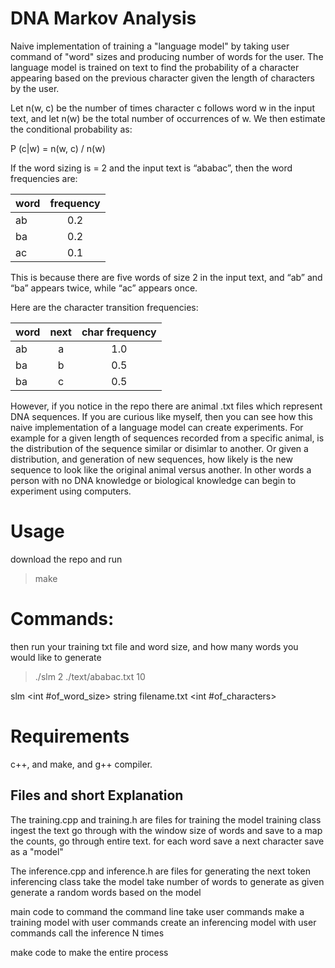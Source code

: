 # DNA Markov Analysis

Naive implementation of training a "language model" by taking user command of "word" sizes and producing number of words for the user. The language model is trained on text to find the probability of a character appearing based on the previous character given the length of characters by the user.

Let n(w, c) be the number of times character c follows word w in the input text,
and let n(w) be the total number of occurrences of w. We then estimate the
conditional probability as:

P (c|w) = n(w, c) / n(w)

If the word sizing is = 2 and the input text is “ababac”, then the word frequencies are:

|word    |frequency|
| ------ |:-------:|
|ab      |0.2|
|ba      |0.2|
|ac      |0.1|

This is because there are five words of size 2 in the input text, and “ab” and
“ba” appears twice, while “ac” appears once.

Here are the character transition frequencies:

|word    |next    |char frequency|
| ------ |:-------:|:-------:|
|ab      |a       |1.0|
|ba      |b       |0.5|
|ba      |c       |0.5|

However, if you notice in the repo there are animal .txt files which represent DNA sequences. If you are curious like myself, then you can see how this naive implementation of a language model can create experiments. For example for a given length of sequences recorded from a specific animal, is the distribution of the sequence similar or disimlar to another. Or given a distribution, and generation of new sequences, how likely is the new sequence to look like the original animal versus another. In other words a person with no DNA knowledge or biological knowledge can begin to experiment using computers.

# Usage
download the repo and run
>make

# Commands: 
then run your training txt file and word size, and how many words you would like to generate

>./slm 2 ./text/ababac.txt 10

slm <int #of_word_size> string filename.txt <int #of_characters>

# Requirements
c++, and make, and g++ compiler.

## Files and short Explanation

The training.cpp and training.h are files for training the model
training class
    ingest the text
    go through with the window size of words and save to a map the counts, go through entire text.
    for each word save a next character
    save as a "model"

The inference.cpp and inference.h are files for generating the next token
inferencing class
    take the model
    take number of words to generate as given
    generate a random words based on the model

main code to command the command line
    take user commands
    make a training model with user commands
    create an inferencing model with user commands
    call the inference N times

make code to make the entire process